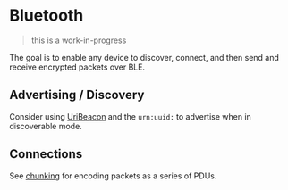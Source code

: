 # Bluetooth

> this is a work-in-progress

The goal is to enable any device to discover, connect, and then send and receive encrypted packets over BLE.

## Advertising / Discovery

Consider using [UriBeacon](https://github.com/google/uribeacon/tree/master/specification) and the `urn:uuid:` to advertise when in discoverable mode.

## Connections

See [chunking](../chunking.md) for encoding packets as a series of PDUs.
